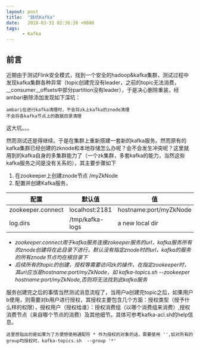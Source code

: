 ```yaml
---
layout: post
title:  "跳坑Kafka"
date:   2018-03-31 02:36:26 +0800
tags:
      - Kafka
---
```



## 前言

近期由于测试Flink安全模式，找到一个安全的hadoop&kafka集群，测试过程中发现kafka集群各种异常（topic创建完没有leader，之前的topic无法消费，__consumer__offsets中部分partition没有leader），于是决心删除重装，经ambari删除添加发现如下深坑：   

    ambari在进行kafka清理时，不会将zk上kafka的znode清理
    不会将各kafka节点上的数据目录清理

这大坑。。。

然而测试还是得继续。于是在集群上重新搭建一套新的kafka服务。然而原有的kafka集群已经创建的zknode和本地存储怎么办呢？会不会发生冲突呢？这里就用到的kafka自身的多集群能力了（一个zk集群，多套kafka的能力，当然这些kafka服务之间是没有关系的），其主要步骤如下

1. 在zookeeper上创建znode节点 /myZkNode
2. 配置并创建Kafka服务，

配置 | 默认值 | 值
---|---|----
zookeeper.connect |  localhost:2181 | hostname:port/myZkNode
log.dirs | /tmp/kafka-logs | a new local dir 


* *zookeeper.connect用于kafka服务连接zokeeper服务的url，kafka服务所有的znode创建将在此目录下进行，默认没有指定znode时的url，kafka的服务的所有znode节点均在根目录下*
* *后续所有的topic的创建，授权等需要访问zk的操作，在指定zookeeper时，其url应当是hostname:port/myZkNode，如 kafka-topics.sh --zookeeper hostname:port/myZkNode,否则将无法找到此kafka服务*

 

 服务创建完之后的事情当然测试消息流程了，当用户a创建完topic之后，如果用户b使用，则需要对b用户进行授权，其授权主要包含几个方面：授权类型（授予什么样的权限），授权用户（授权给谁）：授权消费组（以哪个消费组来消费）,授权消费节点（来自哪个节点的消费）及其他细节。具体可参考kafka-acl.sh的help信息。

    这里想指出的是如果为了方便想使用通配符 * 作为授权的对象的话，需要使用 '',如对所有的group均授权时，kafka-topics.sh  --group '*'